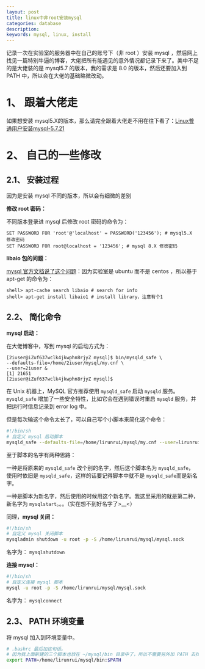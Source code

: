 ```yaml
---
layout: post
title: linux中非root安装mysql
categories: database
description: 
keywords: mysql, linux, install
---
```


记录一次在实验室的服务器中在自己的账号下（非 root ）安装 mysql ，然后网上找见一篇特别牛逼的博客，大佬把所有能遇见的意外情况都记录下来了。美中不足的是大佬装的是 mysql5.7 的版本，我的需求是 8.0 的版本，然后还要加入到 PATH 中，所以会在大佬的基础略微改动。

# 1、 跟着大佬走
如果想安装 mysql5.X的版本，那么请完全跟着大佬走不用在往下看了：[Linux普通用户安装mysql-5.7.21](https://blog.csdn.net/tianpy5/article/details/79842888)



# 2、 自己的一些修改



## 2.1、 安装过程

因为是安装 mysql 不同的版本，所以会有细微的差别

**修改 root 密码：**

不同版本登录进 mysql 后修改 root 密码的命令为：
```mysql
SET PASSWORD FOR 'root'@'localhost' = PASSWORD('123456'); # mysql5.X 修改密码 
SET PASSWORD FOR root@localhost = '123456'; # mysql 8.X 修改密码
```

**libaio 包的问题：**

[mysql 官方文档说了这个问题](https://dev.mysql.com/doc/refman/5.6/en/binary-installation.html)：因为实验室是 ubuntu 而不是 centos ，所以基于 apt-get 的命令为：

```shell
shell> apt-cache search libaio # search for info
shell> apt-get install libaio1 # install library，注意有个1
```

## 2.2、 简化命令

**mysql 启动：**

在大佬博客中，写到 mysql 的启动方式为：

```shell
[2iuser@iZuf637wclk4jkwphn8rjyZ mysql]$ bin/mysqld_safe \
--defaults-file=/home/2iuser/mysql/my.cnf \
--user=2iuser &
[1] 21651
[2iuser@iZuf637wclk4jkwphn8rjyZ mysql]$
```

在 Unix 机器上，MySQL 官方推荐使用 `mysqld_safe` 启动 `mysqld` 服务。`mysqld_safe` 增加了一些安全特性，比如它会在遇到错误时重启 `mysqld` 服务，并把运行时信息记录到 error log 中。

但是每次输这个命令太长了，可以自己写个小脚本来简化这个命令：

```bash
#!/bin/sh
# 自定义 mysql 启动脚本
mysqld_safe --defaults-file=/home/lirunrui/mysql/my.cnf --user=lirunrui &   
```

至于脚本的名字有两种思路： 

一种是将原来的 `mysqld_safe` 改个别的名字，然后这个脚本名为 `mysqld_safe`，使用时依旧是 `mysqld_safe`，这样的话要记得脚本中就不是 `mysqld_safe`而是新名字。

一种是脚本为新名字，然后使用的时候用这个新名字。我这里采用的就是第二种，新名字为  `mysqlstart`。。。（实在想不到好名字了>__<）

同理，**mysql 关闭：**

```bash
#!/bin/sh
# 自定义 mysql 关闭脚本
mysqladmin shutdown -u root -p -S /home/lirunrui/mysql/mysql.sock 
```
名字为： `mysqlshutdown`

**连接 mysql：**

```bash
#!/bin/sh
# 自定义连接 mysql 脚本 
mysql -u root -p -S /home/lirunrui/mysql/mysql.sock  
```
名字为： `mysqlconnect`

## 2.3、 PATH 环境变量

将 mysql 加入到环境变量中。

```bash
# .bashrc 最后加这句话。
# 因为我上面新建的三个脚本也放在 ~/mysql/bin 目录中了，所以不需要另外加 PATH 去找他们了。
export PATH=/home/lirunrui/mysql/bin:$PATH 
```